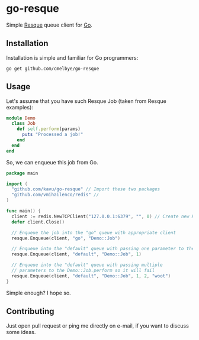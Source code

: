 # go-resque

Simple [Resque](https://github.com/defunkt/resque) queue client for [Go](http://golang.org).

## Installation

Installation is simple and familiar for Go programmers:

```
go get github.com/cmelbye/go-resque
```

## Usage

Let's assume that you have such Resque Job (taken from Resque examples):

```ruby
module Demo
  class Job
    def self.perform(params)
      puts "Processed a job!"
    end
  end
end
```

So, we can enqueue this job from Go.

```go
package main

import (
  "github.com/kavu/go-resque" // Import these two packages
  "github.com/vmihailenco/redis" //
)

func main() {
  client := redis.NewTCPClient("127.0.0.1:6379", "", 0) // Create new Redis client to use for enqueuing
  defer client.Close()

  // Enqueue the job into the "go" queue with appropriate client
  resque.Enqueue(client, "go", "Demo::Job")

  // Enqueue into the "default" queue with passing one parameter to the Demo::Job.perform
  resque.Enqueue(client, "default", "Demo::Job", 1)

  // Enqueue into the "default" queue with passing multiple
  // parameters to the Demo::Job.perform so it will fail
  resque.Enqueue(client, "default", "Demo::Job", 1, 2, "woot")
}
```

Simple enough? I hope so.

## Contributing

Just open pull request or ping me directly on e-mail, if you want to discuss some ideas.

